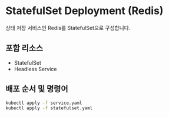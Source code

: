 # StatefulSet Deployment (Redis)

상태 저장 서비스인 Redis를 StatefulSet으로 구성합니다.

## 포함 리소스

- StatefulSet
- Headless Service

## 배포 순서 및 명령어

```bash
kubectl apply -f service.yaml
kubectl apply -f statefulset.yaml
```